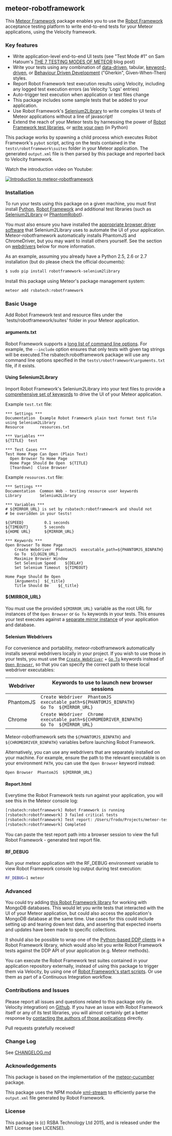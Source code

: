## meteor-robotframework

This [Meteor Framework](https://www.meteor.com/) package enables you to use the [Robot Framework](http://robotframework.org) acceptance testing platform to write end-to-end tests for your Meteor applications, using the Velocity framework.

### Key features

* Write application-level end-to-end UI tests (see "Test Mode #1" on Sam Hatoum's [THE 7 TESTING MODES OF METEOR](http://www.meteortesting.com/blog/e72fe/the-7-testing-modes-of-meteor) blog post)
* Write your tests using any combination of [data-driven](http://robotframework.org/robotframework/latest/RobotFrameworkUserGuide.html#data-driven-style), tabular, [keyword-driven](http://robotframework.org/robotframework/latest/RobotFrameworkUserGuide.html#keyword-driven-style), or [Behaviour Driven Development](http://robotframework.org/robotframework/latest/RobotFrameworkUserGuide.html#behavior-driven-style) ("Gherkin", Given-When-Then) styles.
* Report Robot Framework test execution results using Velocity, including any logged test execution errors (as Velocity 'Logs' entries)
* Auto-trigger test execution when application or test files change
* This package includes some sample tests that be added to your application.
* Use Robot Framework's [Selenium2Library](https://github.com/rtomac/robotframework-selenium2library) to write complex UI tests of Meteor applications without a line of javascript!
* Extend the reach of your Meteor tests by harnessing the power of [Robot Framework test libraries](http://robotframework.org/#test-libraries), or [write your own](http://robotframework.org/robotframework/latest/RobotFrameworkUserGuide.html#creating-test-libraries) (in Python)

This package works by spawning a child process which executes Robot Framework's `pybot` script, acting on the tests contained in the `tests\robotframework\suites` folder in your Meteor application.  The generated `output.xml` file is then parsed by this package and reported back to Velocity framework.

Watch the introduction video on Youtube:

[![Introduction to meteor-robotframework](http://img.youtube.com/vi/90dX3QD7dYo/mqdefault.jpg)](http://youtu.be/90dX3QD7dYo)

### Installation

To run your tests using this package on a given machine, you must first install [Python](https://github.com/robotframework/robotframework/blob/master/INSTALL.rst#python-installation), [Robot Framework](https://github.com/robotframework/robotframework/blob/master/INSTALL.rst#installing-robot-framework) and additional test libraries (such as [Selenium2Library](https://github.com/rtomac/robotframework-selenium2library#installation) or [PhantomRobot](https://github.com/datakurre/phantomrobot)). 

You must also ensure you have installed the [appropriate browser driver software](http://docs.seleniumhq.org/docs/03_webdriver.jsp#selenium-webdriver-s-drivers) that Selenium2Library uses to automate the UI of your application.  Meteor-robotframework automatically installs PhantomJS and ChromeDriver, but you may want to install others yourself.  See the section on [webdrivers](#selenium-webdrivers) below for more information.

As an example, assuming you already have a Python 2.5, 2.6 or 2.7 installation (but do please check the official documents):

```bash
$ sudo pip install robotframework-selenium2library
```

Install this package using Meteor's package management system:

```bash
meteor add rsbatech:robotframework
```

### Basic Usage

Add Robot Framework test and resource files under the `tests/robotframework/suites' folder in your Meteor application.

#### arguments.txt

Robot Framework supports a [long list of command line options](http://robotframework.org/robotframework/latest/RobotFrameworkUserGuide.html#using-command-line-options).  For example, the `--include` option ensures that only tests with given tag strings will be executed.The rsbatech:robotframework package will use any command line options specified in the `tests\robotframework\arguments.txt` file, if it exists.

#### Using Selenium2Library

Import Robot Framework's Selenium2Library into your test files to provide a [comprehensive set of keywords](http://rtomac.github.io/robotframework-selenium2library/doc/Selenium2Library.html) to drive the UI of your Meteor application.

Example `test.txt` file:

```RobotFramework
*** Settings ***
Documentation  Example Robot Framework plain text format test file using Selenium2Library
Resource       resources.txt

*** Variables ***
${TITLE}  test

*** Test Cases ***
Test Home Page Can Open (Plain Text)
  Open Browser To Home Page
  Home Page Should Be Open  ${TITLE}
  [Teardown]  Close Browser
```

Example `resources.txt` file:

```RobotFramework
*** Settings ***
Documentation  Common Web - testing resource user keywords
Library        Selenium2Library

*** Variables ***
# ${MIRROR_URL} is set by rsbatech:robotframework and should not
# be overidden in your tests!

${SPEED}         0.1 seconds
${TIMEOUT}       5 seconds
${HOME URL}      ${MIRROR_URL}

*** Keywords ***
Open Browser To Home Page
    Create Webdriver  PhantomJS  executable_path=${PHANTOMJS_BINPATH}
    Go To  ${LOGIN_URL}
    Maximize Browser Window
    Set Selenium Speed    ${DELAY}
    Set Selenium Timeout  ${TIMEOUT}

Home Page Should Be Open
    [Arguments]  ${_title}
    Title Should Be    ${_title}

```

#### ${MIRROR_URL}

You must use the provided `${MIRROR_URL}` variable as the root URL for instances of the `Open Browser` or `Go To` keywords in your tests.  This ensures your test executes against a [separate mirror instance](https://github.com/meteor-velocity/node-soft-mirror) of your application and database.

#### Selenium Webdrivers

For convenience and portability, meteor-robotframework automatically installs several webdrivers locally in your project.  If you wish to use those in your tests, you must use the [`Create Webdriver`](http://rtomac.github.io/robotframework-selenium2library/doc/Selenium2Library.html#Create%20Webdriver) + [`Go To`](http://rtomac.github.io/robotframework-selenium2library/doc/Selenium2Library.html#Go%20To) keywords instead of [`Open Browser`](http://rtomac.github.io/robotframework-selenium2library/doc/Selenium2Library.html#Open%20Browser), so that you can specify the correct path to these local webdriver executables:

| Webdriver  | Keywords to use to launch new browser sessions                                                  |
| -----------| ----------------------------------------------------------------------------------------------- |
| PhantomJS  | `Create Webdriver  PhantomJS  executable_path=${PHANTOMJS_BINPATH}`<br> `Go To  ${MIRROR_URL}`  |
| Chrome     | `Create Webdriver  Chrome  executable_path=${CHROMEDRIVER_BINPATH}`<br> `Go To  ${MIRROR_URL}`  |

Meteor-robotframework sets the `${PHANTOMJS_BINPATH}` and `${CHROMEDRIVER_BINPATH}` variables before launching Robot Framework.

Alternatively, you can use any webdrivers that are separately installed on your machine.  For example, ensure the path to the relevant executable is on your environment `PATH`, you can use the `Open Browser` keyword instead:

```RobotFramework
Open Browser  PhantomJS  ${MIRROR_URL}
```

#### Report.html

Everytime the Robot Framework tests run against your application, you will see this in the Meteor console log:

```bash
[rsbatech:robotframework] Robot Framework is running
[rsbatech:robotframework] 3 failed critical tests
[rsbatech:robotframework] Test report: /Users/frodo/Projects/meteor-test/rftest/tests/robotframework/.logs/report.html
[rsbatech:robotframework] Completed
```

You can paste the test report path into a browser session to view the full Robot Framework - generated test report file.

#### RF_DEBUG

Run your meteor application with the RF_DEBUG environment variable to view Robot Framework console log output during test execution:

```bash
RF_DEBUG=1 meteor
```

### Advanced

You could try adding [this Robot Framework library](https://github.com/iPlantCollaborativeOpenSource/Robotframework-MongoDB-Library) for working with MongoDB databases.  This would let you write tests that interacted with the UI of your Meteor application, but could also access the application's MongoDB database at the same time.  Use cases for this could include setting up and tearing down test data, and asserting that expected inserts and updates have been made to specific collections.

It should also be possible to wrap one of the [Python-based DDP clients](http://meteorpedia.com/read/DDP_Clients#Python) in a Robot Framework library, which would also let you write Robot Framework tests against the DDP API of your application (e.g. Meteor methods).

You can execute the Robot Framework test suites contained in your application repository externally, instead of using this package to trigger them via Velocity, by using one of [Robot Framework's start scripts](http://robotframework.org/robotframework/latest/RobotFrameworkUserGuide.html#starting-test-execution).  Or use them as part of a Continuous Integration workflow.

### Contributions and Issues

Please report all issues and questions related to this package only (ie. Velocity integration) on [Github](https://github.com/rjsmith/meteor-robotframework/issues).  If you have an issue with Robot Framework itself or any of its test libraries, you will almost certainly get a better response by [contacting the authors of those applications](http://robotframework.org/#support-contact) directly.  

Pull requests gratefully received!

### Change Log

See [CHANGELOG.md](CHANGELOG.md)

### Acknowledgements

This package is based on the implementation of the [meteor-cucumber](https://github.com/xolvio/meteor-cucumber) package.

This package uses the NPM module [xml-stream](https://github.com/assistunion/xml-stream) to efficiently parse the `output.xml` file generated by Robot Framework.

### License

This package is (c) RSBA Technology Ltd 2015, and is released under the MIT License (see LICENSE).
